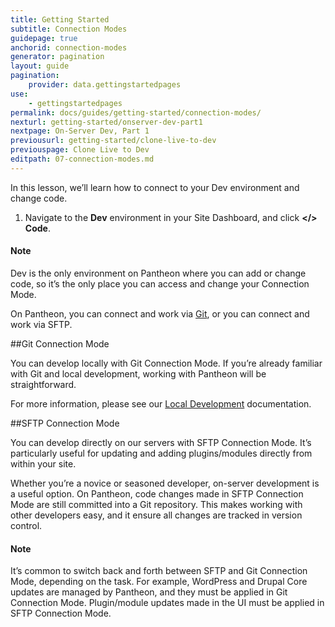 ```yaml
---
title: Getting Started
subtitle: Connection Modes
guidepage: true
anchorid: connection-modes
generator: pagination
layout: guide
pagination:
    provider: data.gettingstartedpages
use:
    - gettingstartedpages
permalink: docs/guides/getting-started/connection-modes/
nexturl: getting-started/onserver-dev-part1
nextpage: On-Server Dev, Part 1
previousurl: getting-started/clone-live-to-dev
previouspage: Clone Live to Dev
editpath: 07-connection-modes.md
---
```


In this lesson, we’ll learn how to connect to your Dev environment and change code.

1. Navigate to the **Dev** environment in your Site Dashboard, and click **</> Code**.

<div class="alert alert-info">
<h4 class="info">Note</h4>
<p>Dev is the only environment on Pantheon where you can add or change code, so it’s the only place you can access and change your Connection Mode.
</p></div>

On Pantheon, you can connect and work via <a href="https://git-scm.com/" target="_blank">Git</a>, or you can connect and work via SFTP.

##Git Connection Mode

You can develop locally with Git Connection Mode. If you’re already familiar with Git and local development, working with Pantheon will be straightforward.

For more information, please see our [Local Development](https://pantheon.io/docs/local-development/) documentation.

##SFTP Connection Mode

You can develop directly on our servers with SFTP Connection Mode. It’s particularly useful for updating and adding plugins/modules directly from within your site.

Whether you’re a novice or seasoned developer, on-server development is a useful option. On Pantheon, code changes made in SFTP Connection Mode are still committed into a Git repository. This makes working with other developers easy, and it ensure all changes are tracked in version control.

<div class="alert alert-info">
<h4 class="info">Note</h4>
<p>It’s common to switch back and forth between SFTP and Git Connection Mode, depending on the task. For example, WordPress and Drupal Core updates are managed by Pantheon, and they must be applied in Git Connection Mode. Plugin/module updates made in the UI must be applied in SFTP Connection Mode.</p></div>
